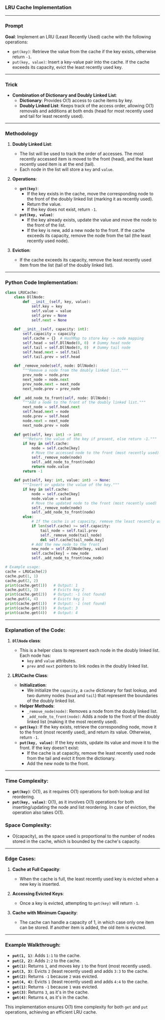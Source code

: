 ### **LRU Cache Implementation**

---

### **Prompt**  
**Goal**: Implement an LRU (Least Recently Used) cache with the following operations:
- `get(key)`: Retrieve the value from the cache if the key exists, otherwise return `-1`.
- `put(key, value)`: Insert a key-value pair into the cache. If the cache exceeds its capacity, evict the least recently used key.

---

### **Trick**  
- **Combination of Dictionary and Doubly Linked List**:
  - **Dictionary**: Provides O(1) access to cache items by key.
  - **Doubly Linked List**: Keeps track of the access order, allowing O(1) removals and additions at both ends (head for most recently used and tail for least recently used).

---

### **Methodology**  
1. **Doubly Linked List**:
   - The list will be used to track the order of accesses. The most recently accessed item is moved to the front (head), and the least recently used item is at the end (tail).
   - Each node in the list will store a `key` and `value`.
   
2. **Operations**:
   - **`get(key)`**:
     - If the key exists in the cache, move the corresponding node to the front of the doubly linked list (marking it as recently used).
     - Return the value.
     - If the key does not exist, return `-1`.
   - **`put(key, value)`**:
     - If the key already exists, update the value and move the node to the front of the list.
     - If the key is new, add a new node to the front. If the cache exceeds its capacity, remove the node from the tail (the least recently used node).

3. **Eviction**:
   - If the cache exceeds its capacity, remove the least recently used item from the list (tail of the doubly linked list).

---

### **Python Code Implementation**:

```python
class LRUCache:
    class DllNode:
        def __init__(self, key, value):
            self.key = key
            self.value = value
            self.prev = None
            self.next = None
    
    def __init__(self, capacity: int):
        self.capacity = capacity
        self.cache = {}  # HashMap to store key -> node mapping
        self.head = self.DllNode(0, 0)  # Dummy head node
        self.tail = self.DllNode(0, 0)  # Dummy tail node
        self.head.next = self.tail
        self.tail.prev = self.head
    
    def _remove_node(self, node: DllNode):
        """Remove a node from the doubly linked list."""
        prev_node = node.prev
        next_node = node.next
        prev_node.next = next_node
        next_node.prev = prev_node
    
    def _add_node_to_front(self, node: DllNode):
        """Add a node to the front of the doubly linked list."""
        next_node = self.head.next
        self.head.next = node
        node.prev = self.head
        node.next = next_node
        next_node.prev = node
    
    def get(self, key: int) -> int:
        """Return the value of the key if present, else return -1."""
        if key in self.cache:
            node = self.cache[key]
            # Move the accessed node to the front (most recently used)
            self._remove_node(node)
            self._add_node_to_front(node)
            return node.value
        return -1
    
    def put(self, key: int, value: int) -> None:
        """Insert or update the value of the key."""
        if key in self.cache:
            node = self.cache[key]
            node.value = value
            # Move the updated node to the front (most recently used)
            self._remove_node(node)
            self._add_node_to_front(node)
        else:
            # If the cache is at capacity, remove the least recently used item (tail)
            if len(self.cache) >= self.capacity:
                tail_node = self.tail.prev
                self._remove_node(tail_node)
                del self.cache[tail_node.key]
            # Add the new node to the front
            new_node = self.DllNode(key, value)
            self.cache[key] = new_node
            self._add_node_to_front(new_node)

# Example usage:
cache = LRUCache(2)
cache.put(1, 1)
cache.put(2, 2)
print(cache.get(1))   # Output: 1
cache.put(3, 3)       # Evicts key 2
print(cache.get(2))   # Output: -1 (not found)
cache.put(4, 4)       # Evicts key 1
print(cache.get(1))   # Output: -1 (not found)
print(cache.get(3))   # Output: 3
print(cache.get(4))   # Output: 4
```

---

### **Explanation of the Code**:

1. **`DllNode` class**:
   - This is a helper class to represent each node in the doubly linked list. Each node has:
     - `key` and `value` attributes.
     - `prev` and `next` pointers to link nodes in the doubly linked list.

2. **LRUCache Class**:
   - **Initialization**:
     - We initialize the `capacity`, a `cache` dictionary for fast lookup, and two dummy nodes (`head` and `tail`) that represent the boundaries of the doubly linked list.
   - **Helper Methods**:
     - `_remove_node(node)`: Removes a node from the doubly linked list.
     - `_add_node_to_front(node)`: Adds a node to the front of the doubly linked list (making it the most recently used).
   - **`get(key)`**: If the key exists, retrieve the corresponding node, move it to the front (most recently used), and return its value. Otherwise, return `-1`.
   - **`put(key, value)`**: If the key exists, update its value and move it to the front. If the key doesn't exist:
     - If the cache is at capacity, remove the least recently used node from the tail and evict it from the dictionary.
     - Add the new node to the front.

---

### **Time Complexity**:
- **`get(key)`**: O(1), as it requires O(1) operations for both lookup and list reordering.
- **`put(key, value)`**: O(1), as it involves O(1) operations for both inserting/updating the node and list reordering. In case of eviction, the operation also takes O(1).

### **Space Complexity**:
- O(capacity), as the space used is proportional to the number of nodes stored in the cache, which is bounded by the cache's capacity.

---

### **Edge Cases**:
1. **Cache at Full Capacity**:
   - When the cache is full, the least recently used key is evicted when a new key is inserted.
   
2. **Accessing Evicted Keys**:
   - Once a key is evicted, attempting to `get(key)` will return `-1`.
   
3. **Cache with Minimum Capacity**:
   - The cache can handle a capacity of 1, in which case only one item can be stored. If another item is added, the old item is evicted.

---

### **Example Walkthrough**:

- **`put(1, 1)`**: Adds `1:1` to the cache.
- **`put(2, 2)`**: Adds `2:2` to the cache.
- **`get(1)`**: Returns `1`, and moves key `1` to the front (most recently used).
- **`put(3, 3)`**: Evicts `2` (least recently used) and adds `3:3` to the cache.
- **`get(2)`**: Returns `-1` because `2` was evicted.
- **`put(4, 4)`**: Evicts `1` (least recently used) and adds `4:4` to the cache.
- **`get(1)`**: Returns `-1` because `1` was evicted.
- **`get(3)`**: Returns `3`, as it's in the cache.
- **`get(4)`**: Returns `4`, as it's in the cache.

This implementation ensures O(1) time complexity for both `get` and `put` operations, achieving an efficient LRU cache.